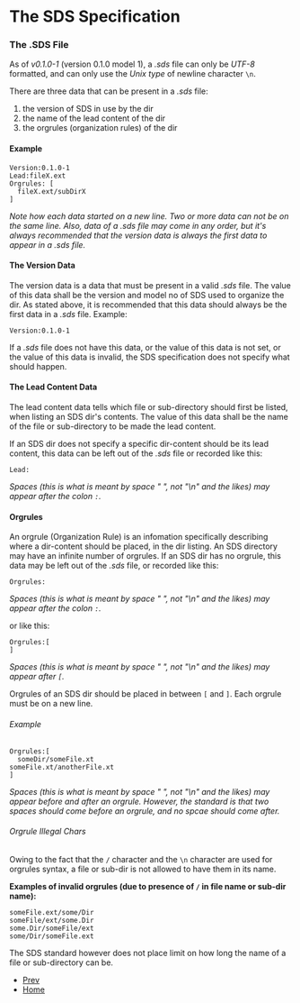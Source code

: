 # The SDS Specification

### The .SDS File

As of _v0.1.0-1_ (version 0.1.0 model 1), a _.sds_ file can only be _UTF-8_ formatted, and can only
use the _Unix type_ of newline character `\n`.

There are three data that can be present in a _.sds_ file:

1. the version of SDS in use by the dir
2. the name of the lead content of the dir
3. the orgrules (organization rules) of the dir

#### Example

~~~~
Version:0.1.0-1
Lead:fileX.ext
Orgrules: [
  fileX.ext/subDirX
]
~~~~

_Note how each data started on a new line. Two or more data can not be on the same line. Also, data
of a _.sds_ file may come in any order, but it's always recommended that the version data is always
the first data to appear in a _.sds_ file._

#### The Version Data

The version data is a data that must be present in a valid _.sds_ file. The value of this data shall
be the version and model no of SDS used to organize the dir. As stated above, it is recommended that
this data should always be the first data in a _.sds_ file. Example:

~~~~
Version:0.1.0-1
~~~~

If a _.sds_ file does not have this data, or the value of this data is not set, or the value of this
data is invalid, the SDS specification does not specify what should happen.

#### The Lead Content Data

The lead content data tells which file or sub-directory should first be listed, when listing an SDS
dir's contents. The value of this data shall be the name of the file or sub-directory to be made
the lead content.

If an SDS dir does not specify a specific dir-content should be its lead content, this data can be
left out of the _.sds_ file or recorded like this:

~~~~
Lead:
~~~~

_Spaces (this is what is meant by space _" "_, not _"\n"_ and the likes) may appear after the colon
`:`._

#### Orgrules

An orgrule (Organization Rule) is an infomation specifically describing where a dir-content should
be placed, in the dir listing. An SDS directory may have an infinite number of orgrules. If an SDS
dir has no orgrule, this data may be left out of the _.sds_ file, or recorded like this:

~~~~
Orgrules:
~~~~

_Spaces (this is what is meant by space _" "_, not _"\n"_ and the likes) may appear after the colon
`:`._

or like this:

~~~~
Orgrules:[
]
~~~~

_Spaces (this is what is meant by space _" "_, not _"\n"_ and the likes) may appear after `[`._

Orgrules of an SDS dir should be placed in between `[` and `]`. Each orgrule must be on a new line.

###### Example

~~~~
Orgrules:[
  someDir/someFile.xt
someFile.xt/anotherFile.xt
]
~~~~

_Spaces (this is what is meant by space _" "_, not _"\n"_ and the likes) may appear before and after
an orgrule. However, the standard is that two spaces should come before an orgrule, and no spcae
should come after._

###### Orgrule Illegal Chars

Owing to the fact that the `/` character and the `\n` character are used for orgrules syntax, a file
or sub-dir is not allowed to have them in its name.

__Examples of invalid orgrules (due to presence of `/` in file name or sub-dir name):__

~~~~
someFile.ext/some/Dir
someFile/ext/some.Dir
some.Dir/someFile/ext
some/Dir/someFile.ext
~~~~

The SDS standard however does not place limit on how long the name of a file or sub-directory can
be.

* [Prev](https://github.com/qamarian-sds/sds/blob/master/Working.md)
* [Home](https://github.com/qamarian-sds/sds)
